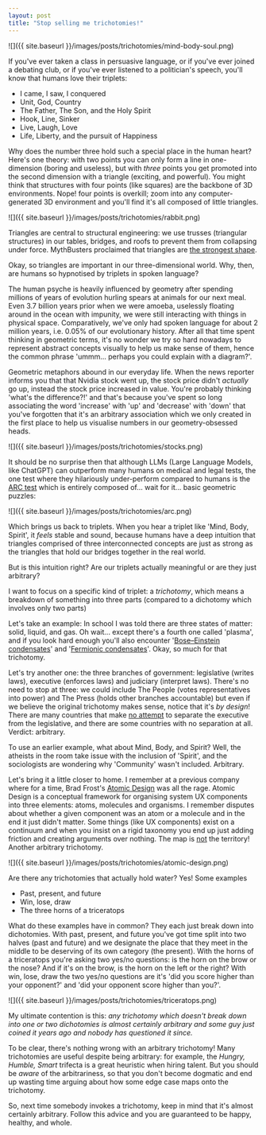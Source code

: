 ```yaml
---
layout: post
title: "Stop selling me trichotomies!"
---
```


![]({{ site.baseurl }}/images/posts/trichotomies/mind-body-soul.png)

If you've ever taken a class in persuasive language, or if you've ever joined a debating club, or if you've ever listened to a politician's speech, you'll know that humans love their triplets:

- I came, I saw, I conquered
- Unit, God, Country
- The Father, The Son, and the Holy Spirit
- Hook, Line, Sinker
- Live, Laugh, Love
- Life, Liberty, and the pursuit of Happiness

Why does the number three hold such a special place in the human heart? Here's one theory: with two points you can only form a line in one-dimension (boring and useless), but with _three_ points you get promoted into the second dimension with a triangle (exciting, and powerful). You might think that structures with four points (like squares) are the backbone of 3D environments. Nope! four points is overkill; zoom into any computer-generated 3D environment and you'll find it's all composed of little triangles.

![]({{ site.baseurl }}/images/posts/trichotomies/rabbit.png)

Triangles are central to structural engineering: we use trusses (triangular structures) in our tables, bridges, and roofs to prevent them from collapsing under force. MythBusters proclaimed that triangles are [the strongest shape](https://www.mathaware.org/why-are-triangles-the-strongest-shape-unveiling-the-secrets-of-structural-stability/).

Okay, so triangles are important in our three-dimensional world. Why, then, are humans so hypnotised by triplets in spoken language?

The human psyche is heavily influenced by geometry after spending millions of years of evolution hurling spears at animals for our next meal. Even 3.7 billion years prior when we were amoeba, uselessly floating around in the ocean with impunity, we were still interacting with things in physical space. Comparatively, we've only had spoken language for about 2 million years, i.e. 0.05% of our evolutionary history. After all that time spent thinking in geometric terms, it's no wonder we try so hard nowadays to represent abstract concepts visually to help us make sense of them, hence the common phrase 'ummm... perhaps you could explain with a diagram?'.

Geometric metaphors abound in our everyday life. When the news reporter informs you that that Nvidia stock went up, the stock price didn't _actually_ go up, instead the stock price increased in value. You're probably thinking 'what's the difference?!' and that's because you've spent so long associating the word 'increase' with 'up' and 'decrease' with 'down' that you've forgotten that it's an arbitrary association which we only created in the first place to help us visualise numbers in our geometry-obsessed heads.

![]({{ site.baseurl }}/images/posts/trichotomies/stocks.png)

It should be no surprise then that although LLMs (Large Language Models, like ChatGPT) can outperform many humans on medical and legal tests, the one test where they hilariously under-perform compared to humans is the [ARC test](https://arcprize.org/) which is entirely composed of... wait for it... basic geometric puzzles:

![]({{ site.baseurl }}/images/posts/trichotomies/arc.png)

Which brings us back to triplets. When you hear a triplet like 'Mind, Body, Spirit', it _feels_ stable and sound, because humans have a deep intuition that triangles comprised of three interconnected concepts are just as strong as the triangles that hold our bridges together in the real world.

But is this intuition right? Are our triplets actually meaningful or are they just arbitrary?

I want to focus on a specific kind of triplet: a _trichotomy_, which means a breakdown of something into three parts (compared to a dichotomy which involves only two parts)

Let's take an example: In school I was told there are three states of matter: solid, liquid, and gas. Oh wait... except there's a fourth one called 'plasma', and if you look hard enough you'll also encounter '[Bose–Einstein condensates](https://en.wikipedia.org/wiki/Bose%E2%80%93Einstein_condensate)' and '[Fermionic condensates](https://en.wikipedia.org/wiki/Fermionic_condensate "Fermionic condensate")'. Okay, so much for that trichotomy.

Let's try another one: the three branches of government: legislative (writes laws), executive (enforces laws) and judiciary (interpret laws). There's no need to stop at three: we could include The People (votes representatives into power) and The Press (holds other branches accountable) but even if we believe the original trichotomy makes sense, notice that it's _by design_! There are many countries that make [no attempt](https://youtu.be/Ggz_gd--UO0?t=96) to separate the executive from the legislative, and there are some countries with no separation at all. Verdict: arbitrary.

To use an earlier example, what about Mind, Body, and Spirit? Well, the atheists in the room take issue with the inclusion of 'Spirit', and the sociologists are wondering why 'Community' wasn't included. Arbitrary.

Let's bring it a little closer to home. I remember at a previous company where for a time, Brad Frost's [Atomic Design](https://atomicdesign.bradfrost.com/chapter-2/) was all the rage. Atomic Design is a conceptual framework for organising system UX components into three elements: atoms, molecules and organisms. I remember disputes about whether a given component was an atom or a molecule and in the end it just didn't matter. Some things (like UX components) exist on a continuum and when you insist on a rigid taxonomy you end up just adding friction and creating arguments over nothing. The map is [not](https://slatestarcodex.com/2014/11/21/the-categories-were-made-for-man-not-man-for-the-categories/) the territory! Another arbitrary trichotomy.

![]({{ site.baseurl }}/images/posts/trichotomies/atomic-design.png)

Are there any trichotomies that actually hold water? Yes! Some examples

- Past, present, and future
- Win, lose, draw
- The three horns of a triceratops

What do these examples have in common? They each just break down into dichotomies. With past, present, and future you've got time split into two halves (past and future) and we designate the place that they meet in the middle to be deserving of its own category (the present). With the horns of a triceratops you're asking two yes/no questions: is the horn on the brow or the nose? And if it's on the brow, is the horn on the left or the right? With win, lose, draw the two yes/no questions are it's 'did you score higher than your opponent?' and 'did your opponent score higher than you?'.

![]({{ site.baseurl }}/images/posts/trichotomies/triceratops.png)

My ultimate contention is this: _any trichotomy which doesn't break down into one or two dichotomies is almost certainly arbitrary and some guy just coined it years ago and nobody has questioned it since._

To be clear, there's nothing wrong with an arbitrary trichotomy! Many trichotomies are useful despite being arbitrary: for example, the _Hungry, Humble, Smart_ trifecta is a great heuristic when hiring talent. But you should be _aware_ of the arbitrariness, so that you don't become dogmatic and end up wasting time arguing about how some edge case maps onto the trichotomy.

So, next time somebody invokes a trichotomy, keep in mind that it's almost certainly arbitrary. Follow this advice and you are guaranteed to be happy, healthy, and whole.
